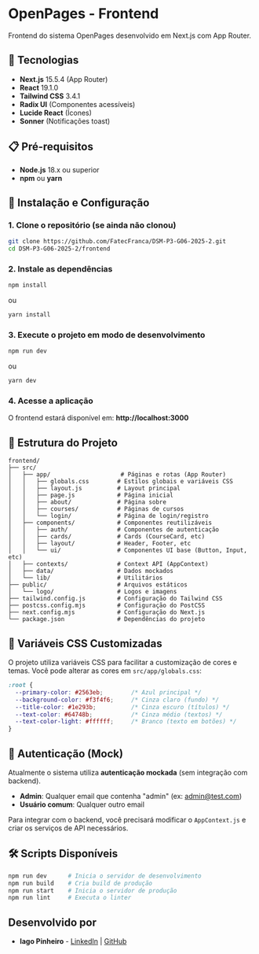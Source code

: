 # OpenPages - Frontend

Frontend do sistema OpenPages desenvolvido em Next.js com App Router.

## 🚀 Tecnologias

- **Next.js** 15.5.4 (App Router)
- **React** 19.1.0
- **Tailwind CSS** 3.4.1
- **Radix UI** (Componentes acessíveis)
- **Lucide React** (Ícones)
- **Sonner** (Notificações toast)

## 📋 Pré-requisitos

- **Node.js** 18.x ou superior
- **npm** ou **yarn**

## 🔧 Instalação e Configuração

### 1. Clone o repositório (se ainda não clonou)

```bash
git clone https://github.com/FatecFranca/DSM-P3-G06-2025-2.git
cd DSM-P3-G06-2025-2/frontend
```

### 2. Instale as dependências

```bash
npm install
```

ou

```bash
yarn install
```

### 3. Execute o projeto em modo de desenvolvimento

```bash
npm run dev
```

ou

```bash
yarn dev
```

### 4. Acesse a aplicação

O frontend estará disponível em: **http://localhost:3000**

## 📁 Estrutura do Projeto

```
frontend/
├── src/
│   ├── app/                    # Páginas e rotas (App Router)
│   │   ├── globals.css        # Estilos globais e variáveis CSS
│   │   ├── layout.js          # Layout principal
│   │   ├── page.js            # Página inicial
│   │   ├── about/             # Página sobre
│   │   ├── courses/           # Páginas de cursos
│   │   └── login/             # Página de login/registro
│   ├── components/            # Componentes reutilizáveis
│   │   ├── auth/              # Componentes de autenticação
│   │   ├── cards/             # Cards (CourseCard, etc)
│   │   ├── layout/            # Header, Footer, etc
│   │   └── ui/                # Componentes UI base (Button, Input, etc)
│   ├── contexts/              # Context API (AppContext)
│   ├── data/                  # Dados mockados
│   └── lib/                   # Utilitários
├── public/                    # Arquivos estáticos
│   └── logo/                  # Logos e imagens
├── tailwind.config.js         # Configuração do Tailwind CSS
├── postcss.config.mjs         # Configuração do PostCSS
├── next.config.mjs            # Configuração do Next.js
└── package.json               # Dependências do projeto
```

## 🎨 Variáveis CSS Customizadas

O projeto utiliza variáveis CSS para facilitar a customização de cores e temas. Você pode alterar as cores em `src/app/globals.css`:

```css
:root {
  --primary-color: #2563eb;        /* Azul principal */
  --background-color: #f3f4f6;     /* Cinza claro (fundo) */
  --title-color: #1e293b;          /* Cinza escuro (títulos) */
  --text-color: #64748b;           /* Cinza médio (textos) */
  --text-color-light: #ffffff;     /* Branco (texto em botões) */
}
```

## 🔐 Autenticação (Mock)

Atualmente o sistema utiliza **autenticação mockada** (sem integração com backend).

- **Admin**: Qualquer email que contenha "admin" (ex: admin@test.com)
- **Usuário comum**: Qualquer outro email

Para integrar com o backend, você precisará modificar o `AppContext.js` e criar os serviços de API necessários.

## 🛠️ Scripts Disponíveis

```bash
npm run dev      # Inicia o servidor de desenvolvimento
npm run build    # Cria build de produção
npm run start    # Inicia o servidor de produção
npm run lint     # Executa o linter
```

## Desenvolvido por

- **Iago Pinheiro** - [LinkedIn](https://www.linkedin.com/in/iago-pinheiroo/) | [GitHub](https://github.com/iago-pinheiro)
